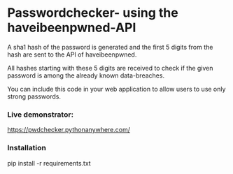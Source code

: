 # Passwordchecker- using the haveibeenpwned-API

A sha1 hash of the password is generated and the first 5 digits from the hash are sent to the API of haveibeenpwned. 

All hashes starting with these 5 digits are received to check if the given password is among the already known data-breaches.

You can include this code in your web application to allow users to use only strong passwords.

### Live demonstrator:

https://pwdchecker.pythonanywhere.com/

### Installation

pip install -r requirements.txt
